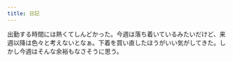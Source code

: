 ```yaml
---
title: 日記
---
```


出勤する時間には熱くてしんどかった。今週は落ち着いているみたいだけど、来週以降は色々と考えないとなぁ。下着を買い直したほうがいい気がしてきた。しかし今週はそんな余裕もなさそうに思う。